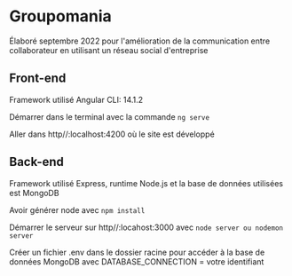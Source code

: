 # Groupomania
Élaboré septembre 2022 pour l'amélioration de la communication entre collaborateur en utilisant un réseau social d'entreprise
## Front-end
Framework utilisé Angular CLI: 14.1.2 

Démarrer dans le terminal avec la commande `ng serve` 

  Aller dans http//:localhost:4200 où le site est développé
  
  ## Back-end
  Framework utilisé Express, runtime Node.js et la base de données utilisées est MongoDB
  
  Avoir générer node avec `npm install`
  
  Démarrer le serveur sur http//:locahost:3000 avec `node server ou nodemon server`
  
  Créer un fichier .env dans le dossier racine pour accéder à la base de données MongoDB avec DATABASE_CONNECTION = votre identifiant
